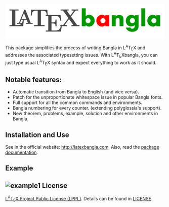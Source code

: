 ![logo](img/biglogo.png)

This package simplifies the process of writing Bangla in L<sup>A</sup>T<sub>E</sub>X and addresses the associated typesetting issues. With L<sup>A</sup>T<sub>E</sub>Xbangla, you can just type usual L<sup>A</sup>T<sub>E</sub>X syntax and expect everything to work as it should. 

Notable features:
-----------------
- Automatic transition from Bangla to English (and vice versa).
- Patch for the unproportionate whitespace issue in popular Bangla fonts.
- Full support for all the common commands and environments.
- Bangla numbering for every counter. (extending polyglossia's support).
- New theorem, problems, example, solution and other environments in Bangla.

Installation and Use
---------------------
See in the official website: http://latexbangla.com. Also, read the [package documentation](docs/latexbangla.pdf).

Example
-------
![example1](img/sc1.png)
License
---------
[L<sup>A</sup>T<sub>E</sub>X Project Public License (LPPL)](http://www.latex-project.org/lppl.txt). Details can be found in [LICENSE](LICENSE).